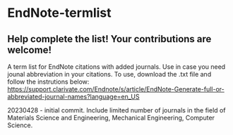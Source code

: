# EndNote-termlist
## Help complete the list! Your contributions are welcome! ##
A term list for EndNote citations with added journals. Use in case you need jounal abbreviation in your citations.
To use, download the .txt file and follow the instrutions below:
https://support.clarivate.com/Endnote/s/article/EndNote-Generate-full-or-abbreviated-journal-names?language=en_US

20230428 - initial commit. Include limited number of journals in the field of Materials Science and Engineering, Mechanical Engineering, Computer Science.
